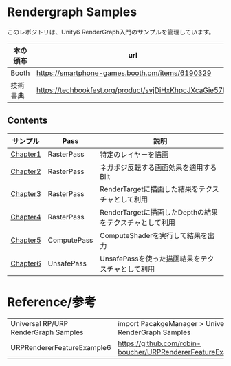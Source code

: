 # Rendergraph Samples

このレポジトリは、Unity6 RenderGraph入門のサンプルを管理しています。

| 本の頒布 | url |
| ------------- | ------------- |
| Booth | https://smartphone-games.booth.pm/items/6190329 |
| 技術書典 | https://techbookfest.org/product/svjDiHxKhpcJXcaGie57Kj |

## Contents

| サンプル | Pass | 説明 |
| ------------- | ------------- | ------------- |
| [Chapter1](https://github.com/jnhtt/RenderGraph/tree/main/Assets/Chapter1) | RasterPass | 特定のレイヤーを描画 |
| [Chapter2](https://github.com/jnhtt/RenderGraph/tree/main/Assets/Chapter2) | RasterPass | ネガポジ反転する画面効果を適用するBlit |
| [Chapter3](https://github.com/jnhtt/RenderGraph/tree/main/Assets/Chapter3) | RasterPass | RenderTargetに描画した結果をテクスチャとして利用 |
| [Chapter4](https://github.com/jnhtt/RenderGraph/tree/main/Assets/Chapter4) | RasterPass | RenderTargetに描画したDepthの結果をテクスチャとして利用 |
| [Chapter5](https://github.com/jnhtt/RenderGraph/tree/main/Assets/Chapter5) | ComputePass | ComputeShaderを実行して結果を出力 |
| [Chapter6](https://github.com/jnhtt/RenderGraph/tree/main/Assets/Chapter6) | UnsafePass | UnsafePassを使った描画結果をテクスチャとして利用 |

# Reference/参考

|  |  |
| ------------- | ------------- |
| Universal RP/URP RenderGraph Samples | import PacakgeManager > Universal RP > Samples > URP RenderGraph Samples  |
| URPRendererFeatureExample6  | https://github.com/robin-boucher/URPRendererFeatureExample6/tree/master/Assets/Samples/  |
